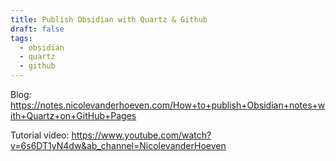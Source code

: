 ```yaml
---
title: Publish Obsidian with Quartz & Github
draft: false
tags:
  - obsidian
  - quartz
  - github
---
```

Blog:
https://notes.nicolevanderhoeven.com/How+to+publish+Obsidian+notes+with+Quartz+on+GitHub+Pages

Tutorial video:
https://www.youtube.com/watch?v=6s6DT1yN4dw&ab_channel=NicolevanderHoeven